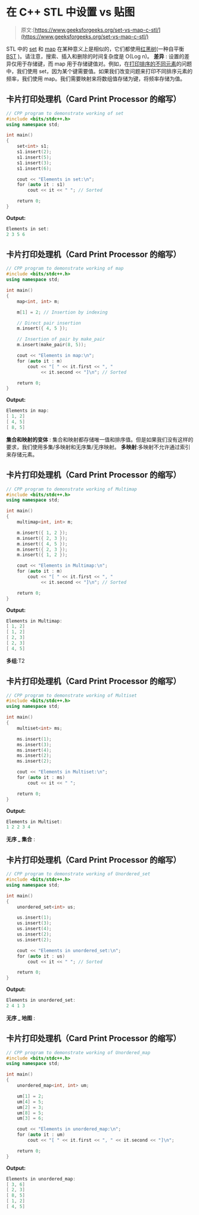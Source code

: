 # 在 C++ STL 中设置 vs 贴图

> 原文:[https://www.geeksforgeeks.org/set-vs-map-c-stl/](https://www.geeksforgeeks.org/set-vs-map-c-stl/)

STL 中的 [set](https://www.geeksforgeeks.org/set-in-cpp-stl/) 和 [map](https://www.geeksforgeeks.org/map-associative-containers-the-c-standard-template-library-stl/) 在某种意义上是相似的，它们都使用[红黑树](https://www.geeksforgeeks.org/red-black-tree-set-1-introduction-2/)(一种自平衡 [BST](https://www.geeksforgeeks.org/binary-search-tree-set-1-search-and-insertion/) )。请注意，搜索、插入和删除的时间复杂度是 O(Log n)。
**差异** :
设置的差异仅用于存储键，而 map 用于存储键值对。例如，在[打印排序的不同元素](https://www.geeksforgeeks.org/print-sorted-distinct-elements-array-c/)的问题中，我们使用 set，因为某个键需要值。如果我们改变问题来打印不同排序元素的频率，我们使用 map。我们需要映射来将数组值存储为键，将频率存储为值。

## 卡片打印处理机（Card Print Processor 的缩写）

```cpp
// CPP program to demonstrate working of set
#include <bits/stdc++.h>
using namespace std;

int main()
{
    set<int> s1;
    s1.insert(2);
    s1.insert(5);
    s1.insert(3);
    s1.insert(6);

    cout << "Elements in set:\n";
    for (auto it : s1)
        cout << it << " "; // Sorted

    return 0;
}
```

**Output:** 

```cpp
Elements in set:
2 3 5 6
```

## 卡片打印处理机（Card Print Processor 的缩写）

```cpp
// CPP program to demonstrate working of map
#include <bits/stdc++.h>
using namespace std;

int main()
{
    map<int, int> m;

    m[1] = 2; // Insertion by indexing

    // Direct pair insertion
    m.insert({ 4, 5 });

    // Insertion of pair by make_pair
    m.insert(make_pair(8, 5));

    cout << "Elements in map:\n";
    for (auto it : m)
        cout << "[ " << it.first << ", "
             << it.second << "]\n"; // Sorted

    return 0;
}
```

**Output:** 

```cpp
Elements in map:
[ 1, 2]
[ 4, 5]
[ 8, 5]
```

**集合和映射的变体** :
集合和映射都存储唯一值和排序值。但是如果我们没有这样的要求，我们使用多集/多映射和无序集/无序映射。
**多映射**:多映射不允许通过索引来存储元素。

## 卡片打印处理机（Card Print Processor 的缩写）

```cpp
// CPP program to demonstrate working of Multimap
#include <bits/stdc++.h>
using namespace std;

int main()
{
    multimap<int, int> m;

    m.insert({ 1, 2 });
    m.insert({ 2, 3 });
    m.insert({ 4, 5 });
    m.insert({ 2, 3 });
    m.insert({ 1, 2 });

    cout << "Elements in Multimap:\n";
    for (auto it : m)
        cout << "[ " << it.first << ", "
             << it.second << "]\n"; // Sorted

    return 0;
}
```

**Output:** 

```cpp
Elements in Multimap:
[ 1, 2]
[ 1, 2]
[ 2, 3]
[ 2, 3]
[ 4, 5]
```

**多组**:T2

## 卡片打印处理机（Card Print Processor 的缩写）

```cpp
// CPP program to demonstrate working of Multiset
#include <bits/stdc++.h>
using namespace std;

int main()
{
    multiset<int> ms;

    ms.insert(1);
    ms.insert(3);
    ms.insert(4);
    ms.insert(2);
    ms.insert(2);

    cout << "Elements in Multiset:\n";
    for (auto it : ms)
        cout << it << " ";

    return 0;
}
```

**Output:** 

```cpp
Elements in Multiset:
1 2 2 3 4
```

**无序 _ 集合** :

## 卡片打印处理机（Card Print Processor 的缩写）

```cpp
// CPP program to demonstrate working of Unordered_set
#include <bits/stdc++.h>
using namespace std;

int main()
{
    unordered_set<int> us;

    us.insert(1);
    us.insert(3);
    us.insert(4);
    us.insert(2);
    us.insert(2);

    cout << "Elements in unordered_set:\n";
    for (auto it : us)
        cout << it << " "; // Sorted

    return 0;
}
```

**Output:** 

```cpp
Elements in unordered_set:
2 4 1 3
```

**无序 _ 地图** :

## 卡片打印处理机（Card Print Processor 的缩写）

```cpp
// CPP program to demonstrate working of Unordered_map
#include <bits/stdc++.h>
using namespace std;

int main()
{
    unordered_map<int, int> um;

    um[1] = 2;
    um[4] = 5;
    um[2] = 3;
    um[8] = 5;
    um[3] = 6;

    cout << "Elements in unordered_map:\n";
    for (auto it : um)
        cout << "[ " << it.first << ", " << it.second << "]\n";

    return 0;
}
```

**Output:** 

```cpp
Elements in unordered_map:
[ 3, 6]
[ 2, 3]
[ 8, 5]
[ 1, 2]
[ 4, 5]
```